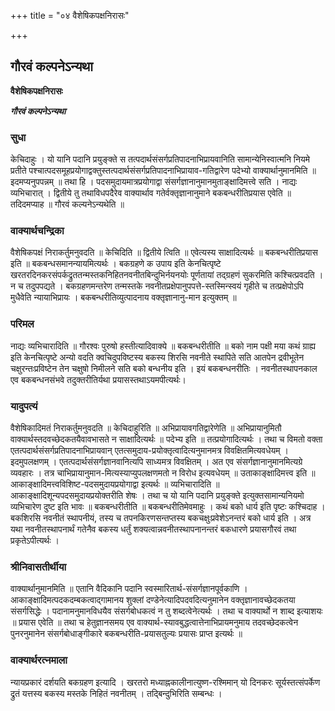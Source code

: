 +++
title = "०४ वैशेषिकपक्षनिरासः"

+++


## गौरवं कल्पनेऽन्यथा

**वैशेषिकपक्षनिरासः**

***गौरवं कल्पनेऽन्यथा***

### **सुधा**

केचिदाहुः । यो यानि पदानि प्रयुङ्क्ते स तत्पदार्थसंसर्गप्रतिपादनाभिप्रायवानिति सामान्येनिस्वात्मनि नियमे प्रतीते पश्चात्पदसमूहप्रयोगाद्वक्तुस्तत्पदार्थसंसर्गप्रतिपादनाभिप्रायाव-गतिद्वारेण पदेभ्यो वाक्यार्थानुमानमिति ॥ इदमप्यनुपपन्नम् ॥ तथा हि । पदसमुदायमात्रप्रयोगाद्वा संसर्गज्ञानानुमानमुताङ्क्षादिमत्त्वे सति । नाद्यः व्यभिचारात् । द्वितीये तु तथाविधपदैरेव वाक्यार्थाव गतेर्वक्तृज्ञानानुमाने बकबन्धरीतिप्रयास एवेति ॥ तदिदमप्याह ॥ गौरवं कल्यनेऽन्यथेति ॥

### **वाक्यार्थचन्द्रिका**

वैशेषिकपक्षं निराकर्तुमनुवदति ॥ केचिदिति ॥ द्वितीये त्विति ॥ एवेत्यस्य साक्षादित्यर्थः ॥ बकबन्धरीतिप्रयास इति ॥ बकबन्धसमानन्यायमित्यर्थः । बकग्रहणे क उपाय इति केनचित्पृष्टे खरतरदिनकरसंपर्कद्रुततन्मस्तकनिहितनवनीतबिन्दुभिर्नयनयोः पूर्णतायां तद्ग्रहणं सुकरमिति कश्चित्प्रवदति । न च तदुपपद्यते । बकग्रहणमन्तरेण तन्मस्तके नवनीतप्रक्षेपानुपपत्ते-स्तस्मिन्स्वयं गृहीते च तत्प्रक्षेपोऽपि मुधैवेति न्यायाभिप्रायः । बकबन्धरीतिव्युत्पादनाय वक्तृज्ञानानु-मान इत्युक्तम् ॥

### **परिमल**

नाद्यः व्यभिचारादिति ॥ गौरश्वः पुरुषो हस्तीत्यादिवाक्ये ॥ बकबन्धरीतीति ॥ बको नाम पक्षी मया कथं ग्राह्य इति केनचित्पृष्टे अन्यो वदति क्वचिदुपविष्टस्य बकस्य शिरसि नवनीते स्थापिते सति आतपेन द्रवीभूतेन चक्षुरन्तःप्रविष्टेन तेन चक्षुषो निमीलने सति बको बन्धनीय इति । इयं बकबन्धनरीतिः । नवनीतस्थापनकाल एव बकबन्धनसंभवे तदुक्तरीतिर्यथा प्रयासस्तथाऽयमपीत्यर्थः।

### **यादुपत्यं**

वैशेषिकादिमतं निराकर्तुमनुवदति ॥ केचिदाहुरिति ॥ अभिप्रायावगतिद्वारेणेति ॥ अभिप्रायानुमितौ वाक्यार्थस्तदवच्छेदकतयैवावभासते न साक्षादित्यर्थः ॥ पदेभ्य इति ॥ तत्प्रयोगादित्यर्थः । तथा च विमतो वक्ता एतत्पदार्थसंसर्गप्रतिपादनाभिप्रायवान् एतत्समुदाय-प्रयोक्तृत्वादित्यनुमानमत्र विवक्षितमित्यवधेयम् । इदमुपलक्षणम् । एतत्पदार्थसंसर्गज्ञानवानित्यपि साध्यमत्र विवक्षितम् । अत एव संसर्गज्ञानानुमानमित्यग्रे व्यवहारः । तत्र चाभिप्रायानुमान-मित्यस्याप्युपलक्षणमतो न विरोध इत्यवधेयम् ॥ उताकाङ्क्षादिमत्त्व इति ॥ आकाङ्क्षादिमत्त्वविशिष्ट-पदसमुदायप्रयोगाद्वा इत्यर्थः ॥ व्यभिचारादिति ॥ आकाङ्क्षादिशून्यपदसमुदायप्रयोक्तरीति शेषः । तथा च यो यानि पदानि प्रयुङ्क्ते इत्युक्तसामान्यनियमो व्यभिचारेण दुष्ट इति भावः ॥ बकबन्धरीतीति ॥ बकबन्धरीतिमेवमाहुः । कथं बको धार्य इति पृष्टः कश्चिदाह । बकशिरसि नवनीतं स्थापनीयं, तस्य च तपनकिरणसन्तप्तस्य बकचक्षुःप्रवेशेऽनन्तरं बको धार्य इति । अत्र यथा नवनीतस्थापनार्थं गतेनैव बकस्य धर्तुं शक्यत्वान्नवनीतस्थापनानन्तरं बकधारणे प्रयासगौरवं तथा प्रकृतेऽपीत्यर्थः ।

### **श्रीनिवासतीर्थीया**

वाक्यार्थानुमानमिति ॥ एतानि वैदिकानि पदानि स्वस्मारितार्थ-संसर्गज्ञानपूर्वकाणि । आकाङ्क्षादिमत्पदकदम्बकत्वाद्गामानय शुक्लां दण्डेनेत्यादिपदवदित्यनुमानेन वक्तृज्ञानावच्छेदकतया संसर्गसिद्धेः । पदानामनुमानविधयैव संसर्गबोधकत्वं न तु शब्दत्वेनेत्यर्थः । तथा च वाक्यार्थो न शाब्द इत्याशयः ॥ प्रयास एवेति ॥ तथा च हेतुज्ञानसमय एव वाक्यार्थ-स्यावबुद्धत्वात्तेनाभिप्रायमनुमाय तदवच्छेदकत्वेन पुनरनुमानेन संसर्गबोधाङ्गीकारे बकबन्धरीति-प्रयासतुल्यः प्रयासः प्राप्त इत्यर्थः ॥

### **वाक्यार्थरत्नमाला**

न्यायप्रकारं दर्शयति बकग्रहण इत्यादि । खरतरो मध्याह्नकालीनात्युष्ण-रश्मिमान् यो दिनकरः सूर्यस्तत्संपर्केण द्रुतं यत्तस्य बकस्य मस्तके निहितं नवनीतम् । तद्बिन्दुभिरिति सम्बन्धः ।

